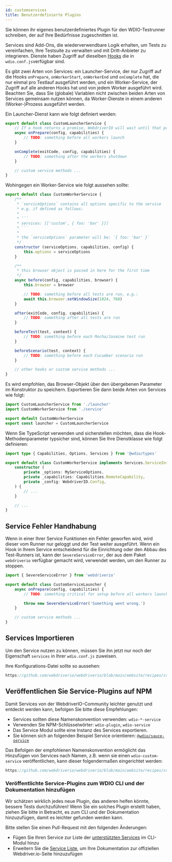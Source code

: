 ```yaml
---
id: customservices
title: Benutzerdefinierte Plugins
---
```


Sie können ihr eigenes benutzerdefiniertes Plugin für den WDIO-Testrunner schreiben, der auf Ihre Bedürfnisse zugeschnitten ist.

Services sind Add-Ons, die wiederverwendbare Logik erhalten, um Tests zu vereinfachen, Ihre Testsuite zu verwalten und mit Dritt-Anbieter zu integrieren. Dienste haben Zugriff auf dieselben [Hooks](/docs/configurationfile) die in `wdio.conf.js`verfügbar sind.

Es gibt zwei Arten von Services: ein Launcher-Service, der nur Zugriff auf die Hooks `onPrepare`, `onWorkerStart`, `onWorkerEnd` und `onComplete` hat, die nur einmal pro Testlauf ausgeführt werden, und ein Worker-Service, der Zugriff auf alle anderen Hooks hat und von jedem Worker ausgeführt wird. Beachten Sie, dass Sie (globale) Variablen nicht zwischen beiden Arten von Services gemeinsam nutzen können, da Worker-Dienste in einem anderen (Worker-)Prozess ausgeführt werden.

Ein Launcher-Dienst kann wie folgt definiert werden:

```js
export default class CustomLauncherService {
    // If a hook returns a promise, WebdriverIO will wait until that promise is resolved to continue.
    async onPrepare(config, capabilities) {
        // TODO: something before all workers launch
    }

    onComplete(exitCode, config, capabilities) {
        // TODO: something after the workers shutdown
    }

    // custom service methods ...
}
```

Wohingegen ein Worker-Service wie folgt aussehen sollte:

```js
export default class CustomWorkerService {
    /**
     * `serviceOptions` contains all options specific to the service
     * e.g. if defined as follows:
     *
     * ```
     * services: [['custom', { foo: 'bar' }]]
     * ```
     *
     * the `serviceOptions` parameter will be: `{ foo: 'bar' }`
     */
    constructor (serviceOptions, capabilities, config) {
        this.options = serviceOptions
    }

    /**
     * this browser object is passed in here for the first time
     */
    async before(config, capabilities, browser) {
        this.browser = browser

        // TODO: something before all tests are run, e.g.:
        await this.browser.setWindowSize(1024, 768)
    }

    after(exitCode, config, capabilities) {
        // TODO: something after all tests are run
    }

    beforeTest(test, context) {
        // TODO: something before each Mocha/Jasmine test run
    }

    beforeScenario(test, context) {
        // TODO: something before each Cucumber scenario run
    }

    // other hooks or custom service methods ...
}
```

Es wird empfohlen, das Browser-Objekt über den übergebenen Parameter im Konstruktor zu speichern. Exportieren Sie dann beide Arten von Services wie folgt:

```js
import CustomLauncherService from './launcher'
import CustomWorkerService from './service'

export default CustomWorkerService
export const launcher = CustomLauncherService
```

Wenn Sie TypeScript verwenden und sicherstellen möchten, dass die Hook-Methodenparameter typsicher sind, können Sie Ihre Dienstklasse wie folgt definieren:

```ts
import type { Capabilities, Options, Services } from '@wdio/types'

export default class CustomWorkerService implements Services.ServiceInstance {
    constructor (
        private _options: MyServiceOptions,
        private _capabilities: Capabilities.RemoteCapability,
        private _config: WebdriverIO.Config,
    ) {
        // ...
    }

    // ...
}
```

## Service Fehler Handhabung

Wenn in einer Ihrer Service Funktionen ein Fehler geworfen wird, wird dieser vom Runner nur geloggt und der Test weiter ausgeführt. Wenn ein Hook in Ihrem Service entscheidend für die Einrichtung oder den Abbau des Test-Runners ist, kann der `SevereServiceError`, der aus dem Paket `webdriverio` verfügbar gemacht wird, verwendet werden, um den Runner zu stoppen.

```js
import { SevereServiceError } from 'webdriverio'

export default class CustomServiceLauncher {
    async onPrepare(config, capabilities) {
        // TODO: something critical for setup before all workers launch

        throw new SevereServiceError('Something went wrong.')
    }

    // custom service methods ...
}
```

## Services Importieren

Um den Service nutzen zu können, müssen Sie ihn jetzt nur noch der Eigenschaft `services` in Ihrer `wdio.conf.js` zuweisen.

Ihre Konfigurations-Datei sollte so aussehen:

```js reference useHTTPS
https://github.com/webdriverio/webdriverio/blob/main/website/recipes/custom-service/custom-service.js
```

## Veröffentlichen Sie Service-Plugins auf NPM

Damit Services von der WebdriverIO-Community leichter genutzt und entdeckt werden kann, befolgen Sie bitte diese Empfehlungen:

* Services sollten diese Namenskonvention verwenden: `wdio-*-service`
* Verwenden Sie NPM-Schlüsselwörter: `wdio-plugin`, `wdio-service`
* Das Service Modul sollte eine Instanz des Services exportieren.
* Sie können sich an folgenden Beispiel Service orientieren: [`@wdio/sauce-service`](https://github.com/webdriverio/webdriverio/tree/main/packages/wdio-sauce-service)

Das Befolgen der empfohlenen Namenskonvention ermöglicht das Hinzufügen von Services nach Namen, z.B. wenn sie einen `wdio-custom-service` veröffentlichen, kann dieser folgendermaßen eingerichtet werden:

```js reference useHTTPS
https://github.com/webdriverio/webdriverio/blob/main/website/recipes/custom-service/custom-service-npm.js
```

### Veröffentlichte Service-Plugins zum WDIO CLI und der Dokumentation hinzufügen

Wir schätzen wirklich jedes neue Plugin, das anderen helfen könnte, bessere Tests durchzuführen! Wenn Sie ein solches Plugin erstellt haben, ziehen Sie bitte in Betracht, es zum CLI und der Dokumentation hinzuzufügen, damit es leichter gefunden werden kann.

Bitte stellen Sie einen Pull-Request mit den folgenden Änderungen:

- Fügen Sie Ihren Service zur Liste der [unterstützten Services](https://github.com/webdriverio/webdriverio/blob/main/packages/wdio-cli/src/constants.ts#L92-L128) im CLI-Modul hinzu
- Erweitern Sie die [Service Liste](https://github.com/webdriverio/webdriverio/blob/main/scripts/docs-generation/3rd-party/services.json), um Ihre Dokumentation zur offiziellen Webdriver.io-Seite hinzuzufügen
